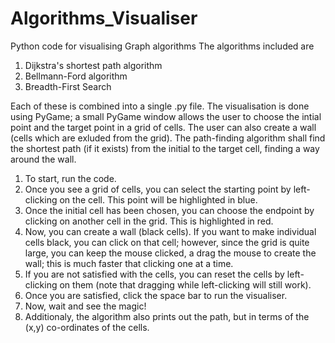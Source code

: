# Algorithms_Visualiser
Python code for visualising Graph algorithms
The algorithms included are 
1) Dijkstra's shortest path algorithm 
2) Bellmann-Ford algorithm 
3) Breadth-First Search

Each of these is combined into a single .py file.
The visualisation is done using PyGame; a small PyGame window allows the user to choose the intial point and the target point in a grid of cells.
The user can also create a wall (cells which are exluded from the grid). The path-finding algorithm shall find the shortest path (if it exists) from the initial to the target cell, finding a way around the wall.

1) To start, run the code.
2) Once you see a grid of cells, you can select the starting point by left-clicking on the cell. This point will be highlighted in blue.
3) Once the initial cell has been chosen, you can choose the endpoint by clicking on another cell in the grid. This is highlighted in red.
4) Now, you can create a wall (black cells). If you want to make individual cells black, you can click on that cell; however, since the grid is quite large, you can keep the mouse clicked, a drag the mouse to create the wall; this is much faster that clicking one at a time.
5) If you are not satisfied with the cells, you can reset the cells by left-clicking on them (note that dragging while left-clicking will still work).
6) Once you are satisfied, click the space bar to run the visualiser. 
7) Now, wait and see the magic!
8) Additionaly, the algorithm also prints out the path, but in terms of the (x,y) co-ordinates of the cells.
